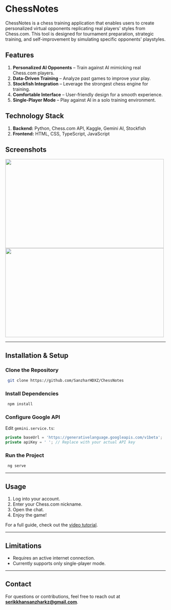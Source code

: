 # ChessNotes

ChessNotes is a chess training application that enables users to create personalized virtual opponents replicating real players' styles from Chess.com. This tool is designed for tournament preparation, strategic training, and self-improvement by simulating specific opponents' playstyles.

## Features
1. **Personalized AI Opponents** – Train against AI mimicking real Chess.com players.
2. **Data-Driven Training** – Analyze past games to improve your play.
3. **Stockfish Integration** – Leverage the strongest chess engine for training.
4. **Comfortable Interface** – User-friendly design for a smooth experience.
5. **Single-Player Mode** – Play against AI in a solo training environment.

## Technology Stack

1. **Backend:** Python, Chess.com API, Kaggle, Gemini AI, Stockfish
2. **Frontend:** HTML, CSS, TypeScript, JavaScript

## Screenshots

<img src="https://github.com/user-attachments/assets/72fe9518-de29-4486-a2b5-04bcef019f0d" width="498" height="280">
<img src="https://github.com/user-attachments/assets/6caa0dfd-e4e3-412e-a010-cf7fa4f893bb" width="498" height="280">

---

## Installation & Setup

### Clone the Repository
```sh
 git clone https://github.com/SanzharHDXZ/ChessNotes
```

### Install Dependencies
```sh
 npm install
```

### Configure Google API
Edit `gemini.service.ts`:
```typescript
private baseUrl = 'https://generativelanguage.googleapis.com/v1beta';
private apiKey = ' '; // Replace with your actual API key
```

### Run the Project
```sh
 ng serve
```

---

## Usage
1. Log into your account.
2. Enter your Chess.com nickname.
3. Open the chat.
4. Enjoy the game!

For a full guide, check out the [video tutorial](https://www.youtube.com/watch?v=-IBRAcVGVZY).

---

## Limitations
- Requires an active internet connection.
- Currently supports only single-player mode.

---

## Contact
For questions or contributions, feel free to reach out at **serikkhansanzharkz@gmail.com**.

